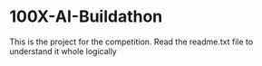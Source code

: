 # 100X-AI-Buildathon
This is the project for the competition. Read the readme.txt file to understand it whole logically
